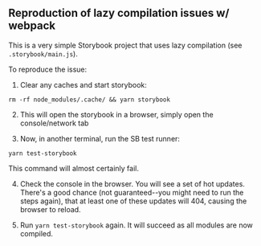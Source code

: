 ## Reproduction of lazy compilation issues w/ webpack

This is a very simple Storybook project that uses lazy compilation (see `.storybook/main.js`).

To reproduce the issue:

1. Clear any caches and start storybook:

`rm -rf node_modules/.cache/ && yarn storybook`

2. This will open the storybook in a browser, simply open the console/network tab

3. Now, in another terminal, run the SB test runner:

`yarn test-storybook`

This command will almost certainly fail.

4. Check the console in the browser. You will see a set of hot updates. There's a good chance (not guaranteed--you might need to run the steps again), that at least one of these updates will 404, causing the browser to reload.

5. Run `yarn test-storybook` again. It will succeed as all modules are now compiled.
